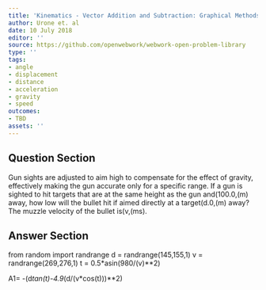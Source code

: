 ```yaml
---
title: 'Kinematics - Vector Addition and Subtraction: Graphical Methods'
author: Urone et. al
date: 10 July 2018
editor: ''
source: https://github.com/openwebwork/webwork-open-problem-library
type: ''
tags:
- angle
- displacement
- distance
- acceleration
- gravity
- speed
outcomes:
- TBD
assets: ''
---
```


## Question Section 

Gun sights are adjusted to aim high to compensate for the effect of gravity, effectively making the gun accurate only for a specific range.
If a gun is sighted to hit targets that are at the same height as the gun and(100.0,(m) away, how low will the bullet hit if aimed directly at a target(d.0,(m) away? The muzzle velocity of the bullet is(v,(ms).

## Answer Section

from random import randrange
d = randrange(145,155,1)
v = randrange(269,276,1)
t = 0.5*asin(980/(v)**2)

A1= -(d*tan(t)-4.9*(d/(v*cos(t)))**2)